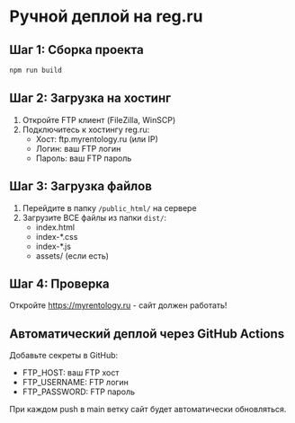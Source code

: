 # Ручной деплой на reg.ru

## Шаг 1: Сборка проекта
```bash
npm run build
```

## Шаг 2: Загрузка на хостинг
1. Откройте FTP клиент (FileZilla, WinSCP)
2. Подключитесь к хостингу reg.ru:
   - Хост: ftp.myrentology.ru (или IP)
   - Логин: ваш FTP логин
   - Пароль: ваш FTP пароль

## Шаг 3: Загрузка файлов
1. Перейдите в папку `/public_html/` на сервере
2. Загрузите ВСЕ файлы из папки `dist/`:
   - index.html
   - index-*.css
   - index-*.js
   - assets/ (если есть)

## Шаг 4: Проверка
Откройте https://myrentology.ru - сайт должен работать!

## Автоматический деплой через GitHub Actions
Добавьте секреты в GitHub:
- FTP_HOST: ваш FTP хост
- FTP_USERNAME: FTP логин  
- FTP_PASSWORD: FTP пароль

При каждом push в main ветку сайт будет автоматически обновляться.